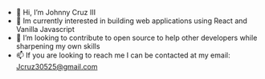 - 👋 Hi, I’m Johnny Cruz III 
- 🌱 Im currently interested in building web applications using React and Vanilla Javascript
- 💞️ I’m looking to contribute to open source to help other developers while sharpening my own skills
- 📫 If you are looking to reach me I can be contacted at my email: Jcruz30525@gmail.com

<!---
Jcruz525/Jcruz525 is a ✨ special ✨ repository because its `README.md` (this file) appears on your GitHub profile.
You can click the Preview link to take a look at your changes.
--->
